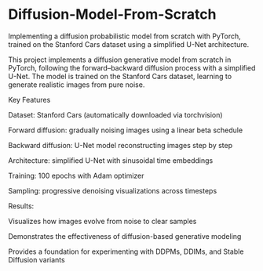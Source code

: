 # Diffusion-Model-From-Scratch
Implementing a diffusion probabilistic model from scratch with PyTorch, trained on the Stanford Cars dataset using a simplified U-Net architecture.

This project implements a diffusion generative model from scratch in PyTorch, following the forward–backward diffusion process with a simplified U-Net. The model is trained on the Stanford Cars dataset, learning to generate realistic images from pure noise.

Key Features

Dataset: Stanford Cars (automatically downloaded via torchvision)

Forward diffusion: gradually noising images using a linear beta schedule

Backward diffusion: U-Net model reconstructing images step by step

Architecture: simplified U-Net with sinusoidal time embeddings

Training: 100 epochs with Adam optimizer

Sampling: progressive denoising visualizations across timesteps

Results:

Visualizes how images evolve from noise to clear samples

Demonstrates the effectiveness of diffusion-based generative modeling

Provides a foundation for experimenting with DDPMs, DDIMs, and Stable Diffusion variants
